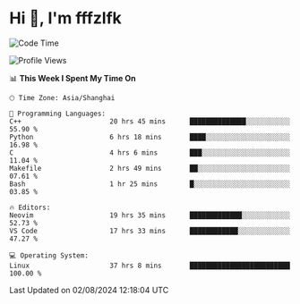 # Hi 👋, I'm fffzlfk

<!--START_SECTION:waka-->
![Code Time](http://img.shields.io/badge/Code%20Time-862%20hrs%2042%20mins-blue)

![Profile Views](http://img.shields.io/badge/Profile%20Views-0-blue)

📊 **This Week I Spent My Time On** 

```text
🕑︎ Time Zone: Asia/Shanghai

💬 Programming Languages: 
C++                      20 hrs 45 mins      ██████████████░░░░░░░░░░░   55.90 % 
Python                   6 hrs 18 mins       ████░░░░░░░░░░░░░░░░░░░░░   16.98 % 
C                        4 hrs 6 mins        ███░░░░░░░░░░░░░░░░░░░░░░   11.04 % 
Makefile                 2 hrs 49 mins       ██░░░░░░░░░░░░░░░░░░░░░░░   07.61 % 
Bash                     1 hr 25 mins        █░░░░░░░░░░░░░░░░░░░░░░░░   03.85 % 

🔥 Editors: 
Neovim                   19 hrs 35 mins      █████████████░░░░░░░░░░░░   52.73 % 
VS Code                  17 hrs 33 mins      ████████████░░░░░░░░░░░░░   47.27 % 

💻 Operating System: 
Linux                    37 hrs 8 mins       █████████████████████████   100.00 % 
```


 Last Updated on 02/08/2024 12:18:04 UTC
<!--END_SECTION:waka-->
